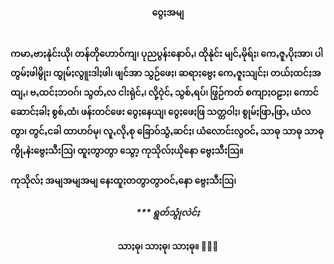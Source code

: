 <h4 style="text-align:center">ဝွေႏအမျ</h4>
<br>
<strong>ကမာꩻဗာႏနုဲင်းယို၊ တန်တိုဟောဝ်ကျ၊ ပုညပွန်းနောဝ်ꩻ၊ ထိုနုဲင်း မျင်ꩻမိုရ်ႏ၊ ကေꩻဇူꩻပိုႏအာ၊ ပါတွမ်ႏဖါမွိုး၊ ထွုမ်ႏလွူးဒါႏဖါ၊ ဖျင်အာ သွဉ်ဖေႏ၊ ဆရာႏဗွေႏ ကေꩻဇူႏသျင်ႏ၊ တယ်ႏထင်ႏအထျꩻ၊ ဗꩻထင်ႏဘဝဂ်၊ သွတ်ꩻလ ငါးရုဲင်ꩻ၊ လို့ဝုဲင်ꩻ သွစ်ꩻရပ်၊ ဖြွဉ်ကတ် စကျာႏဝဠာႏ၊ ကောင်ဆောင်ႏခါႏ စွစ်ꩻထံ၊ ဖန်းတင်ဖေး ဝွေႏနေယျ၊ ဝွေႏဖေႏဖြ သတ္တဝါႏ၊ စွုမ်ႏဖြာꩻဖြာꩻ ယံလတွာ၊ တွင်ꩻငခါ ထာဟဝ်မု၊ လူꩻလိုꩻစု ခြောဝ်သွံꩻဆင်ႏ၊ ယံလောင်းလွဝင်ꩻ သာဓု သာဓု သာဓုကွိုꩻနဲးဗွေႏသီးဩ၊ ထူႏတွာတွာ သွော့ ကုသိုလ်ႏယိုနော ဗွေႏသီးဩ။</strong><br>
 <br>
<strong>ကုသိုလ်ႏ အမျအမျအမျ နေးထူႏတတွာတွာဝင်ꩻနော ဗွေႏသီးဩ၊</strong><br>
<h5 style="text-align:center">*** ရွတ်သွုံလဲင်ႏ</h5>
<h4 style="text-align:center">သာႏဓု၊ သာႏဓု၊ သာႏဓု။ 🙏🙏🙏</h4><br>